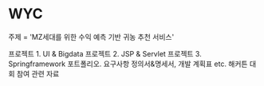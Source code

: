 # WYC

주제 = 'MZ세대를 위한 수익 예측 기반 귀농 추천 서비스'

프로젝트 1. UI & Bigdata
프로젝트 2. JSP & Servlet
프로젝트 3. Springframework
포트폴리오. 요구사항 정의서&명세서, 개발 계획표
etc. 해커튼 대회 참여 관련 자료
